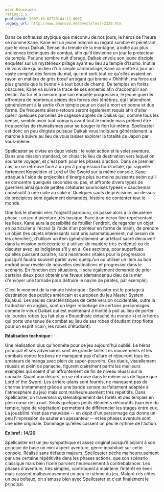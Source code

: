 ```yaml
---
user:Kenseiden
rating:3.5
published: 2007-10-02T20:44:12.000Z
legacy_url: http://www.emunova.net/veda/test/2320.htm
---
```

Dans ce soft aussi atypique que méconnu de nos jours, le héros de l'heure se nomme Kane. Kane est un jeune homme au regard sombre et pénétrant que le vieux Daikak, Sensei du temple de la montagne, a initié aux plus anciennes techniques de combat, afin qu'il devienne un jour le protecteur du temple. Par une sombre nuit d'orage, Daikak envoie son jeune disciple enquêter sur un mystérieux pillage ayant eu lieu au temple d'Izumo. Inutile de vous dire qu'au lieu d'un simple cambriolage, Kane va mettre à jour un vaste complot des forces du mal, qui ont sorti tout ce qu'elles avaient en rayon en matière de gros bœuf arrogant qui brame « Ohhhhh, ma force est plus grande que la tienne » à tout bout de champ. De temples en forêts obscures, Kane va suivre la trace de ses ennemis afin d'accomplir son destin. Au fur et à mesure que son enquête progressera, le jeune guerrier affrontera de nombreux séides des forces des ténèbres, qui l'attendront généralement à la sortie d'un temple pour un duel à mort en bonne et due forme. De fréquents allers-retours seront également requis afin d'aller quérir quelques parcelles de sagesse auprès de Daikak qui, comme tous les sensei, semble avoir tout compris avant tout le monde mais prétend être trop perclus de rhumatismes pour se bouger le fion lui-même. Spellcaster est donc un peu dirigiste puisque Daikak vous indiquera généralement la marche à suivre au lieu de vous laisser explorer la totalité de Japon par vous-même.  

  

Spellcaster se divise en deux volets : le volet action et le volet aventure. Dans une mission standard, on choisit le lieu de destination vers lequel on souhaite voyager, et c'est parti pour les phases d'action. Dans ce premier cas, on se retrouve face à un jeu à progression horizontale, qui rappelle fortement Kenseiden et Lord of the Sword sur la même console. Kane attaque à l'aide de projectiles d'énergie plus ou moins puissants selon qu'il se concentre quelques secondes ou pas, et affronte divers types de guerriers ainsi que de petites créatures sournoises typées « cauchemar consécutif à une cuite au saké ». Quelques sauts de précisions au-dessus de précipices sont également demandés, histoire de contenter tout le monde.  

  

Une fois le chemin vers l'objectif parcouru, on passe alors à la deuxième phase : un jeu d'aventure très basique. Face à un écran fixe représentant les lieux, Kane aura la possibilité de fouiller l'endroit, de regarder un objet en particulier à l'écran (à l'aide d'un pointeur en forme de main), de prendre un objet (les objets intéressants sont pris automatiquement, nul besoin de les chercher), d'utiliser un item (généralement un artéfact sacré découvert dans la mission précédente et à utiliser de manière très évidente) ou de discuter avec les indigènes s'il y en a. Ces sections, pour superflues qu'elles puissent paraître, sont néanmoins vitales pour la progression puisqu'il faudra souvent parler avec quelqu'un ou utiliser un item au bon endroit pour révéler de nouvelles destinations et progresser dans le scénario. En fonction des situations, il sera également demandé de prier certains dieux pour obtenir une faveur (demander au dieu de la mer d'envoyer une tornade pour détruire le navire de pirates, par exemple).  

  

C'est le moment de la minute historique : Spellcaster est le portage à destination des publics américain et européen du jeu Master System Kujakuô. Les seules caractéristiques de cette version occidentale, outre la traduction en anglais, sont un léger relookage de certains personnages comme le vieux Daikak qui est maintenant à moitié à poil au lieu de porter de lourdes robes (ça fait plus « Bouddhiste détaché du monde ») et le héros qui porte une tenue de combat au lieu de ses robes d'étudiant (trop fiotte pour un esprit ricain, les robes d'étudiant).  

  

**Réalisation technique :**   

Une réalisation plus qu'honnête pour ce jeu aujourd'hui oublié. Le héros principal et ses adversaires sont de grande taille. Les mouvements et les combats contre les boss ne manquent pas d'allure et réjouiront tous les amateurs de manga avec plein de super-pouvoirs. Ces duels, visuellement réussis et plein de panache, figurent clairement parmi les meilleurs exemples qui soient d'un affrontement de fin de niveau réussi sur la console. Quant aux décors, on se retrouve dans le même cas de figure que Lord of the Sword. Les arrière-plans sont fournis, ne manquent pas de charme (notamment grâce à une bande sonore parfaitement adaptée à l'atmosphère du jeu) mais sont malheureusement très répétitifs. Dans Spellcaster, on traversera systématiquement des forêts et des temples en plein cœur de la nuit. Seuls quelques petits éléments décoratifs (barrière du temple, type de végétation) permettent de différencier les stages entre eux. La jouabilité n'est pas mauvaise -- en dépit d'un personnage qui donne un peu l'impression de sauter en apesanteur -- et les phases aventure sont une idée originale. Dommage qu'elles cassent un peu le rythme de l'action.  

  

**En bref : 14/20**   

Spellcaster est un jeu sympathique et assez original puisqu'il adjoint à son principe de base un mini aspect aventure, genre inhabituel sur cette console. Réalisé sans défauts majeurs, Spellcaster pèche malheureusement par une certaine répétitivité dans les phases actions, que son scénario classique mais bien ficelé parvient heureusement à contrebalancer. Les phases d'aventure, très simples, contribuent à maintenir l'intérêt en éveil mais cassent malheureusement un peu le rythme du jeu. Malgré ces côtés un peu boîteux, on s'amuse bien avec Spellcaster et c'est finalement le principal.